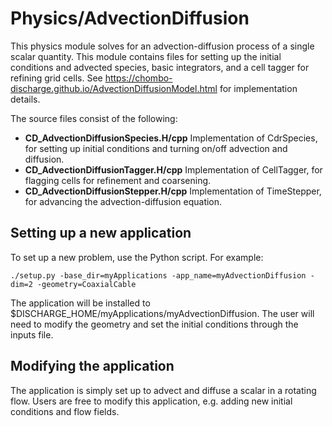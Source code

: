 # Physics/AdvectionDiffusion
This physics module solves for an advection-diffusion process of a single scalar quantity. This module contains files for setting up the initial conditions
and advected species, basic integrators, and a cell tagger for refining grid cells. See https://chombo-discharge.github.io/AdvectionDiffusionModel.html for implementation details.

The source files consist of the following:

* **CD_AdvectionDiffusionSpecies.H/cpp** Implementation of CdrSpecies, for setting up initial conditions and turning on/off advection and diffusion.
* **CD_AdvectionDiffusionTagger.H/cpp**  Implementation of CellTagger, for flagging cells for refinement and coarsening.
* **CD_AdvectionDiffusionStepper.H/cpp** Implementation of TimeStepper, for advancing the advection-diffusion equation. 

## Setting up a new application
To set up a new problem, use the Python script. For example:

```shell
./setup.py -base_dir=myApplications -app_name=myAdvectionDiffusion -dim=2 -geometry=CoaxialCable
```

The application will be installed to $DISCHARGE_HOME/myApplications/myAdvectionDiffusion.
The user will need to modify the geometry and set the initial conditions through the inputs file. 

## Modifying the application
The application is simply set up to advect and diffuse a scalar in a rotating flow.
Users are free to modify this application, e.g. adding new initial conditions and flow fields. 
